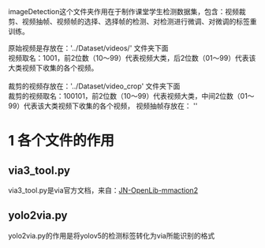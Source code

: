 
imageDetection这个文件夹作用在于制作课堂学生检测数据集，包含：视频裁剪、视频抽帧、视频帧的选择、选择帧的检测、对检测进行微调、对微调的标签重训练。

原始视频是存放在：'../Dataset/videos/' 文件夹下面<br>
视频取名：1001，前2位数（10～99）代表视频大类，后2位数（01～99）代表该大类视频下收集的各个视频。<br><br>
裁剪的视频存放在：'../Dataset/video_crop' 文件夹下面<br>
裁剪的视频取名：100101，前2位数（10～99）代表视频大类，中间2位数（01～99）代表该大类视频下收集的各个视频，
视频抽帧存放在： ''<br>

# 1 各个文件的作用
## via3_tool.py
via3_tool.py是via官方文档，来自：[JN-OpenLib-mmaction2](https://github.com/Wenhai-Zhu/JN-OpenLib-mmaction2)

## yolo2via.py
yolo2via.py的作用是将yolov5的检测标签转化为via所能识别的格式
